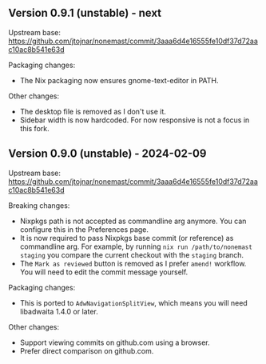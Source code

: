 ## Version 0.9.1 (unstable) - next

Upstream base: https://github.com/jtojnar/nonemast/commit/3aaa6d4e16555fe10df37d72aac10ac8b541e63d

Packaging changes:

- The Nix packaging now ensures gnome-text-editor in PATH.

Other changes:

- The desktop file is removed as I don't use it.
- Sidebar width is now hardcoded. For now responsive is not a focus in this fork.

## Version 0.9.0 (unstable) - 2024-02-09

Upstream base: https://github.com/jtojnar/nonemast/commit/3aaa6d4e16555fe10df37d72aac10ac8b541e63d

Breaking changes:

- Nixpkgs path is not accepted as commandline arg anymore. You can configure this in the Preferences page.
- It is now required to pass Nixpkgs base commit (or reference) as commandline arg.
  For example, by running `nix run /path/to/nonemast staging` you compare the current checkout with the `staging` branch.
- The `Mark as reviewed` button is removed as I prefer `amend!` workflow. You will need to edit the commit message yourself.

Packaging changes:

- This is ported to `AdwNavigationSplitView`, which means you will need libadwaita 1.4.0 or later.

Other changes:

- Support viewing commits on github.com using a browser.
- Prefer direct comparison on github.com.
